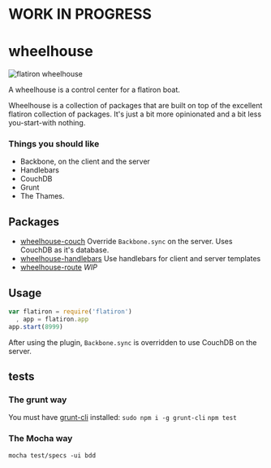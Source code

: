 WORK IN PROGRESS
================

wheelhouse
=======================

![flatiron wheelhouse](http://upload.wikimedia.org/wikipedia/commons/thumb/8/85/SS_'Ewell'_about_to_pass_under_London_Bridge.jpg/270px-SS_'Ewell'_about_to_pass_under_London_Bridge.jpg)

A wheelhouse is a control center for a flatiron boat.

Wheelhouse is a collection of packages that are built on top of the excellent flatiron collection of packages. It's just a bit more opinionated and a bit less you-start-with nothing.

### Things you should like
* Backbone, on the client and the server
* Handlebars
* CouchDB
* Grunt
* The Thames.

## Packages
* [wheelhouse-couch](https://github.com/joeybaker/wheelhouse-couch) Override `Backbone.sync` on the server. Uses CouchDB as it's database.
* [wheelhouse-handlebars](https://github.com/joeybaker/wheelhouse-handlebars) Use handlebars for client and server templates
* [wheelhouse-route](https://github.com/joeybaker/wheelhouse-route) _WIP_

## Usage
```js
var flatiron = require('flatiron')
  , app = flatiron.app
app.start(8999)
```

After using the plugin, `Backbone.sync` is overridden to use CouchDB on the server.

## tests

### The grunt way
You must have [grunt-cli](https://github.com/gruntjs/grunt-cli) installed: `sudo npm i -g grunt-cli`
`npm test`

### The Mocha way
`mocha test/specs -ui bdd`
